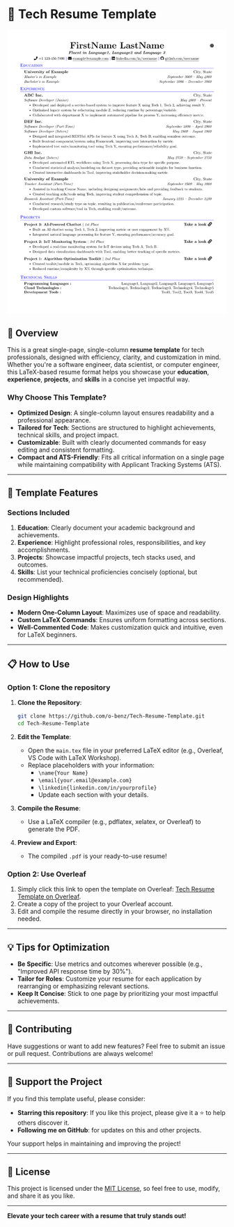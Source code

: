 # 📝 Tech Resume Template  

![Resume Preview](LastNameFirstName_CV.png)  

## 🚀 Overview  

This is a great single-page, single-column **resume template** for tech professionals, designed with efficiency, clarity, and customization in mind. Whether you're a software engineer, data scientist, or computer engineer, this LaTeX-based resume format helps you showcase your **education**, **experience**, **projects**, and **skills** in a concise yet impactful way.  

### Why Choose This Template?  
- **Optimized Design**: A single-column layout ensures readability and a professional appearance.  
- **Tailored for Tech**: Sections are structured to highlight achievements, technical skills, and project impact.  
- **Customizable**: Built with clearly documented commands for easy editing and consistent formatting.  
- **Compact and ATS-Friendly**: Fits all critical information on a single page while maintaining compatibility with Applicant Tracking Systems (ATS).  

---

## 📂 Template Features  

### Sections Included  
1. **Education**: Clearly document your academic background and achievements.  
2. **Experience**: Highlight professional roles, responsibilities, and key accomplishments.  
3. **Projects**: Showcase impactful projects, tech stacks used, and outcomes.  
4. **Skills**: List your technical proficiencies concisely (optional, but recommended).  

### Design Highlights  
- **Modern One-Column Layout**: Maximizes use of space and readability.  
- **Custom LaTeX Commands**: Ensures uniform formatting across sections.  
- **Well-Commented Code**: Makes customization quick and intuitive, even for LaTeX beginners.  

---

## 📋 How to Use  

### Option 1: Clone the repository  

1. **Clone the Repository**:  
   ```bash  
   git clone https://github.com/o-benz/Tech-Resume-Template.git  
   cd Tech-Resume-Template
   ```  

2. **Edit the Template**:  
   - Open the `main.tex` file in your preferred LaTeX editor (e.g., Overleaf, VS Code with LaTeX Workshop).  
   - Replace placeholders with your information:  
     - `\name{Your Name}`  
     - `\email{your.email@example.com}`  
     - `\linkedin{linkedin.com/in/yourprofile}`  
     - Update each section with your details.  

3. **Compile the Resume**:  
   - Use a LaTeX compiler (e.g., pdflatex, xelatex, or Overleaf) to generate the PDF.  

4. **Preview and Export**:  
   - The compiled `.pdf` is your ready-to-use resume!  

### Option 2: Use Overleaf  
1. Simply click this link to open the template on Overleaf: [Tech Resume Template on Overleaf](https://www.overleaf.com/gallery).
2. Create a copy of the project to your Overleaf account.  
3. Edit and compile the resume directly in your browser, no installation needed.  

---

## 💡 Tips for Optimization  

- **Be Specific**: Use metrics and outcomes wherever possible (e.g., "Improved API response time by 30%").  
- **Tailor for Roles**: Customize your resume for each application by rearranging or emphasizing relevant sections.  
- **Keep It Concise**: Stick to one page by prioritizing your most impactful achievements.  

---

## 🤝 Contributing  

Have suggestions or want to add new features? Feel free to submit an issue or pull request. Contributions are always welcome!  

---

## 🌟 Support the Project  

If you find this template useful, please consider:  
- **Starring this repository**: If you like this project, please give it a ⭐ to help others discover it.  
- **Following me on GitHub**: for updates on this and other projects.  

Your support helps in maintaining and improving the project!  

---

## 📄 License  

This project is licensed under the [MIT License](LICENSE), so feel free to use, modify, and share it as you like.  

---  

**Elevate your tech career with a resume that truly stands out!**  
